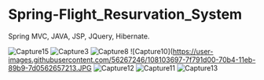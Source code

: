 # Spring-Flight_Resurvation_System
Spring MVC, JAVA, JSP, JQuery, Hibernate.


![Capture15](https://user-images.githubusercontent.com/56267246/108102578-e8f82c00-70b2-11eb-814d-0585bc1364a2.JPG)
![Capture3](https://user-images.githubusercontent.com/56267246/108103474-30cb8300-70b4-11eb-8706-72ae1e1a3e10.JPG)
![Capture8](https://user-images.githubusercontent.com/56267246/108103653-70926a80-70b4-11eb-82d6-6c9e3f18ac04.JPG)
![Capture10](https://user-images.githubusercontent.com/56267246/108103697-7f791d00-70b4-11eb-89b9-7d0562657213.JPG
![Capture12](https://user-images.githubusercontent.com/56267246/108103777-9cadeb80-70b4-11eb-83b1-67bd9a5af52f.JPG)
![Capture11](https://user-images.githubusercontent.com/56267246/108103727-899b1b80-70b4-11eb-922e-d28ef4adacac.JPG)
![Capture13](https://user-images.githubusercontent.com/56267246/108103798-a2a3cc80-70b4-11eb-9943-8a96381ee08a.JPG)
